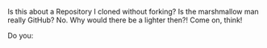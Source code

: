Is this about a Repository I cloned without forking? Is the marshmallow man
really GitHub? No. Why would there be a lighter then?! Come on, think!

Do you:

